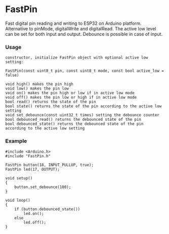 # FastPin
Fast digital pin reading and writing to ESP32 on Arduino platform.
Alternative to pinMode, digitalWrite and digitalRead.
The active low level can be set for both input and output.
Debounce is possible in case of input.

### Usage
```
constructor, initialize FastPin object with optional active low setting:

FastPin(const uint8_t pin, const uint8_t mode, const bool active_low = false)

void high() makes the pin high
void low() makes the pin low
void on() makes the pin high or low if in active low mode
void off() makes the pin low or high if in active low mode
bool read() returns the state of the pin
bool state() returns the state of the pin according to the active low setting
void set_debounce(const uint32_t times) setting the debounce counter
bool debounced_read() returns the debounced state of the pin
bool debounced_state() returns the debounced state of the pin according to the active low setting
```
### Example
```
#include <Arduino.h>
#include "FastPin.h"

FastPin button(18, INPUT_PULLUP, true);
FastPin led(17, OUTPUT);

void setup()
{
    button.set_debounce(100);
}

void loop()
{
    if (button.debounced_state())
        led.on();
    else
        led.off();
}
```
